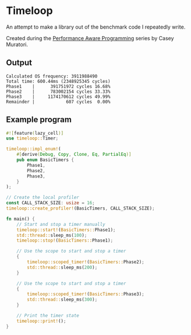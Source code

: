 # Timeloop

An attempt to make a library out of the benchmark code I repeatedly write.

Created during the [Performance Aware Programming](https://computerenhance.com) series by
Casey Muratori.

## Output

```
Calculated OS frequency: 3911988490
Total time: 600.44ms (2348925345 cycles)
Phase1    |      391751972 cycles 16.68%
Phase2    |      783002154 cycles 33.33%
Phase3    |     1174170612 cycles 49.99%
Remainder |            607 cycles  0.00%
```

## Example program

```rust
#![feature(lazy_cell)]
use timeloop::Timer;

timeloop::impl_enum!(
    #[derive(Debug, Copy, Clone, Eq, PartialEq)]
    pub enum BasicTimers {
        Phase1,
        Phase2,
        Phase3,
    }
);

// Create the local profiler
const CALL_STACK_SIZE: usize = 16;
timeloop::create_profiler!(BasicTimers, CALL_STACK_SIZE);

fn main() {
    // Start and stop a timer manually
    timeloop::start!(BasicTimers::Phase1);
    std::thread::sleep_ms(100);
    timeloop::stop!(BasicTimers::Phase1);

    // Use the scope to start and stop a timer
    {
        timeloop::scoped_timer!(BasicTimers::Phase2);
        std::thread::sleep_ms(200);
    }

    // Use the scope to start and stop a timer
    {
        timeloop::scoped_timer!(BasicTimers::Phase3);
        std::thread::sleep_ms(300);
    }

    // Print the timer state
    timeloop::print!();
}
```
